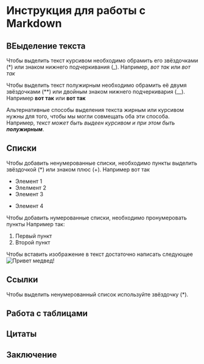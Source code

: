 # Инструкция для работы с Markdown

## ВЕыделение текста

Чтобы выделить текст курсивом необходимо обрамить его звёздочками (*) или знаком нижнего подчеркивания (_). Например, *вот так*  или _вот так_

Чтобы выделить текст полужирным необходимо обрамить её двумя звёздочками (**) или двойным знаком нижнего подчеркивария (__). Например **вот так** или __вот так__

Альтернативные способы выделения текста жирным или курсивом нужны для того, чтобы мы могли совмещать оба эти способа. Например, _текст может быть выдеен курсивом и при этом быть **полужирным**_.

## Списки

Чтобы добавить ненумерованные списки, необходимо пункты выделить звёздочкой (*) или знаком плюс (+). Например вот так
* Элемент 1
* Элелмент 2
* Элемент 3
+ Элемент 4

Чтобы добавить нумерованные списки, необходимо пронумеровать пункты Например так:
1. Первый пункт
2. Второй пункт

Чтобы вставить изображение в текст достаточно написать следующее ![Привет медвед!](9.png)

## Ссылки
Чтобы выделить ненумерованный список используйте звёздочку (*).

## Работа с таблицами

## Цитаты

## Заключение